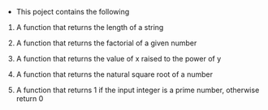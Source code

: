 * This poject contains the following

1) A function that returns the length of a string



2) A function that returns the factorial of a given number



3) A function that returns the value of x raised to the power of y



4) A function that returns the natural square root of a number



5) A function that returns 1 if the input integer is a prime number, otherwise return 0
